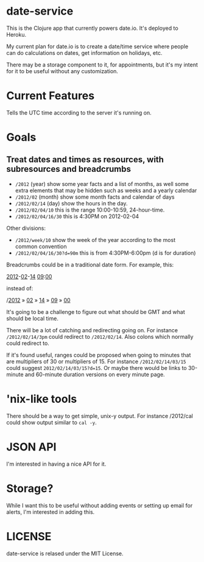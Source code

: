 # date-service

This is the Clojure app that currently powers date.io. It's deployed
to Heroku.

My current plan for date.io is to create a date/time service where
people can do calculations on dates, get information on holidays, 
etc.

There may be a storage component to it, for appointments, but it's
my intent for it to be useful without any customization.

# Current Features

Tells the UTC time according to the server it's running on.

# Goals

## Treat dates and times as resources, with subresources and breadcrumbs

* `/2012` (year) show some year facts and a list of months, as well
  some extra elements that may be hidden such as weeks and a yearly
  calendar
* `/2012/02` (month) show some month facts and calendar of days
* `/2012/02/14` (day) show the hours in the day.
* `/2012/02/04/10` this is the range 10:00-10:59, 24-hour-time.
* `/2012/02/04/16/30` this is 4:30PM on 2012-02-04

Other divisions:

* `/2012/week/10` show the week of the year according to the most
  common convention
* `/2012/02/04/16/30?d=90m` this is from 4:30PM-6:00pm (d is for duration)

Breadcrumbs could be in a traditional date form. For example, this:

[2012](http://date.io/2012)-[02](http://date.io/2012/02)-[14](http://date.io/2012/02/14)
[09](http://date.io/2012/02/14/09):[00](http://date.io/2012/02/14/09/00)

instead of:

/[2012](http://date.io/2012) &raquo; [02](http://date.io/2012/02)
&raquo; [14](http://date.io/2012/02/14) &raquo;
[09](http://date.io/2012/02/14/09) &raquo; [00](http://date.io/2012/02/14/09/00)

It's going to be a challenge to figure out what should be GMT and what
should be local time.

There will be a lot of catching and redirecting going on. For instance
`/2012/02/14/3pm` could redirect to `/2012/02/14`. Also colons which
normally could redirect to.

If it's found useful, ranges could be proposed when going to
minutes that are multipliers of 30 or multipliers of 15. For instance
`/2012/02/14/03/15` could suggest `2012/02/14/03/15?d=15`. Or maybe
there would be links to 30-minute and 60-minute duration versions on
every minute page.

# 'nix-like tools

There should be a way to get simple, unix-y output. For instance
/2012/cal could show output similar to `cal -y`.

# JSON API

I'm interested in having a nice API for it.

# Storage?

While I want this to be useful without adding events or setting up
email for alerts, I'm interested in adding this.

# LICENSE

date-service is relased under the MIT License.
